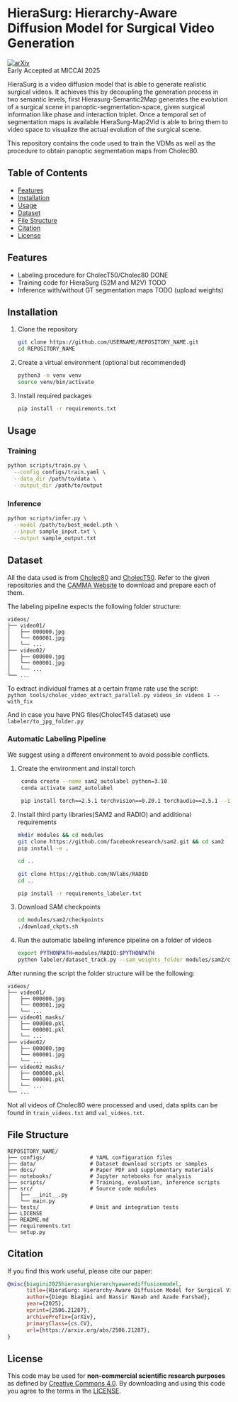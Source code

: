 # HieraSurg: Hierarchy-Aware Diffusion Model for Surgical Video Generation
[![arXiv](https://img.shields.io/badge/arXiv-2506.21287-B31B1B.svg)](https://arxiv.org/abs/2506.21287)  
Early Accepted at MICCAI 2025

HieraSurg is a video diffusion model that is able to generate realistic surgical videos.
It achieves this by decoupling the generation process in two semantic levels, first Hierasurg-Semantic2Map generates the evolution of a surgical scene in panoptic-segmentation-space, given surgical information like phase and interaction triplet.
Once a temporal set of segmentation maps is available HieraSurg-Map2Vid is able to bring them to video space to visualize the actual evolution of the surgical scene.

This repository contains the code used to train the VDMs as well as the procedure to obtain panoptic segmentation maps from Cholec80.


## Table of Contents
- [Features](#features)  
- [Installation](#installation)  
- [Usage](#usage)  
- [Dataset](#dataset)  
- [File Structure](#file-structure)  
- [Citation](#citation)  
- [License](#license)  

## Features

- Labeling procedure for CholecT50/Cholec80 DONE
- Training code for HieraSurg (S2M and M2V) TODO
- Inference with/without GT segmentation maps TODO (upload weights)

## Installation

1. Clone the repository  
   ```bash
   git clone https://github.com/USERNAME/REPOSITORY_NAME.git
   cd REPOSITORY_NAME
   ```
2. Create a virtual environment (optional but recommended)  
   ```bash
   python3 -m venv venv
   source venv/bin/activate
   ```
3. Install required packages  
   ```bash
   pip install -r requirements.txt
   ```  

## Usage

### Training

```bash
python scripts/train.py \
  --config configs/train.yaml \
  --data_dir /path/to/data \
  --output_dir /path/to/output
```


### Inference

```bash
python scripts/infer.py \
  --model /path/to/best_model.pth \
  --input sample_input.txt \
  --output sample_output.txt
```

## Dataset

All the data used is from [Cholec80](https://github.com/CAMMA-public/TF-Cholec80) and [CholecT50](https://github.com/CAMMA-public/cholect50).
Refer to the given repositories and the [CAMMA Website](https://camma.unistra.fr/datasets/) to download and prepare each of them.

The labeling pipeline expects the following folder structure:
```text
videos/
├── video01/              
│   ├── 000000.jpg
│   └── 000001.jpg
│   └── ...
├── video02/              
│   ├── 000000.jpg
│   └── 000001.jpg
│   └── ...
└── ...
```

To extract individual frames at a certain frame rate use the script:  
```python tools/cholec_video_extract_parallel.py videos_in videos 1 --with_fix```

And in case you have PNG files(CholecT45 dataset) use `labeler/to_jpg_folder.py`


### Automatic Labeling Pipeline
We suggest using a different environment to avoid possible conflicts.
1. Create the environment and install torch
   ```bash
    conda create --name sam2_autolabel python=3.10
    conda activate sam2_autolabel
    
    pip install torch==2.5.1 torchvision==0.20.1 torchaudio==2.5.1 --index-url https://download.pytorch.org/whl/cu124

   ``` 
2. Install third party libraries(SAM2 and RADIO) and additional requirements
    ```bash
    mkdir modules && cd modules
    git clone https://github.com/facebookresearch/sam2.git && cd sam2
    pip install -e .

    cd ..

    git clone https://github.com/NVlabs/RADIO
    cd ..

    pip install -r requirements_labeler.txt    
    ```
3. Download SAM checkpoints
    ```bash
    cd modules/sam2/checkpoints
    ./download_ckpts.sh
    ```
4. Run the automatic labeling inference pipeline on a folder of videos
    ```bash
    export PYTHONPATH=modules/RADIO:$PYTHONPATH
    python labeler/dataset_track.py --sam_weights_folder modules/sam2/checkpoints --dataset_folder videos --visualize
    ```
After running the script the folder structure will be the following:
```text
videos/
├── video01/              
│   ├── 000000.jpg
│   └── 000001.jpg
│   └── ...
├── video01_masks/              
│   ├── 000000.pkl
│   └── 000001.pkl
│   └── ...
├── video02/              
│   ├── 000000.jpg
│   └── 000001.jpg
│   └── ...
├── video02_masks/              
│   ├── 000000.pkl
│   └── 000001.pkl
│   └── ...
└── ...
```
Not all videos of Cholec80 were processed and used, data splits can be found in `train_videos.txt` and `val_videos.txt`.  

## File Structure

```text
REPOSITORY_NAME/
├── configs/              # YAML configuration files
├── data/                 # Dataset download scripts or samples
├── docs/                 # Paper PDF and supplementary materials
├── notebooks/            # Jupyter notebooks for analysis
├── scripts/              # Training, evaluation, inference scripts
├── src/                  # Source code modules
│   ├── __init__.py
│   └── main.py
├── tests/                # Unit and integration tests
├── LICENSE
├── README.md
├── requirements.txt
└── setup.py
```

## Citation
If you find this work useful, please cite our paper:
```bibtex
@misc{biagini2025hierasurghierarchyawarediffusionmodel,
      title={HieraSurg: Hierarchy-Aware Diffusion Model for Surgical Video Generation}, 
      author={Diego Biagini and Nassir Navab and Azade Farshad},
      year={2025},
      eprint={2506.21287},
      archivePrefix={arXiv},
      primaryClass={cs.CV},
      url={https://arxiv.org/abs/2506.21287}, 
}
```
## License

This code may be used for **non-commercial scientific research purposes** as defined by [Creative Commons 4.0](https://creativecommons.org/licenses/by-nc-sa/4.0/legalcode). By downloading and using this code you agree to the terms in the [LICENSE](LICENSE). 